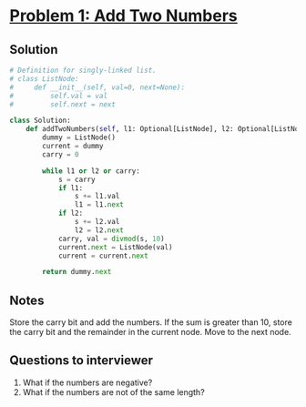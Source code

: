 # [Problem 1: Add Two Numbers](https://leetcode.com/problems/add-two-numbers/)

## Solution

```py
# Definition for singly-linked list.
# class ListNode:
#     def __init__(self, val=0, next=None):
#         self.val = val
#         self.next = next

class Solution:
    def addTwoNumbers(self, l1: Optional[ListNode], l2: Optional[ListNode]) -> Optional[ListNode]:
        dummy = ListNode()
        current = dummy
        carry = 0

        while l1 or l2 or carry:
            s = carry
            if l1:
                s += l1.val
                l1 = l1.next
            if l2:
                s += l2.val
                l2 = l2.next
            carry, val = divmod(s, 10)
            current.next = ListNode(val)
            current = current.next

        return dummy.next

```

## Notes

Store the carry bit and add the numbers. If the sum is greater than 10, store the carry bit and the remainder in the current node. Move to the next node.

## Questions to interviewer

1. What if the numbers are negative?
2. What if the numbers are not of the same length?
